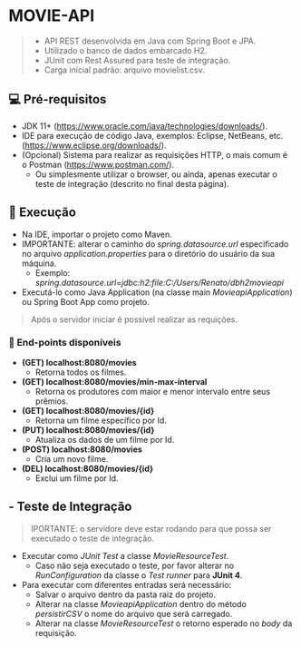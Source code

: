 # MOVIE-API

> * API REST desenvolvida em Java com Spring Boot e JPA.
> * Utilizado o banco de dados embarcado H2.
> * JUnit com Rest Assured para teste de integração.
> * Carga inicial padrão: arquivo movielist.csv.

## 💻 Pré-requisitos
* JDK 11+ (https://www.oracle.com/java/technologies/downloads/).
* IDE para execução de código Java, exemplos: Eclipse, NetBeans, etc. (https://www.eclipse.org/downloads/).
* (Opcional) Sistema para realizar as requisições HTTP, o mais comum é o Postman (https://www.postman.com/).
  * Ou simplesmente utilizar o browser, ou ainda, apenas executar o teste de integração (descrito no final desta página).

## 🚀 Execução
* Na IDE, importar o projeto como Maven.
* IMPORTANTE: alterar o caminho do *spring.datasource.url* especificado no arquivo *application.properties* para o diretório do usuário da sua máquina.
   * Exemplo: *spring.datasource.url=jdbc:h2:file:C:/Users/Renato/dbh2movieapi*
* Executá-lo como Java Application (na classe main *MovieapiApplication*) ou Spring Boot App como projeto.

> Após o servidor iniciar é possível realizar as requições.

### 📝 End-points disponíveis
* **(GET) localhost:8080/movies**
    * Retorna todos os filmes.
* **(GET) localhost:8080/movies/min-max-interval**
    * Retorna os produtores com maior e menor intervalo entre seus prêmios.
* **(GET) localhost:8080/movies/{id}**
    * Retorna um filme específico por Id.
* **(PUT) localhost:8080/movies/{id}**
    * Atualiza os dados de um filme por Id.
* **(POST) localhost:8080/movies**
    * Cria um novo filme.
* **(DEL) localhost:8080/movies/{id}**
    * Exclui um filme por Id.

## - Teste de Integração
> IPORTANTE: o servidore deve estar rodando para que possa ser executado o teste de integração.
* Executar como *JUnit Test* a classe *MovieResourceTest*.
   * Caso não seja executado o teste, por favor alterar no *RunConfiguration* da classe o *Test runner* para **JUnit 4**.
* Para executar com diferentes entradas será necessário:
    * Salvar o arquivo dentro da pasta raiz do projeto.
    * Alterar na classe *MovieapiApplication* dentro do método *persistirCSV* o nome do arquivo que será carregado.
    * Alterar na classe *MovieResourceTest* o retorno esperado no *body* da requisição.
